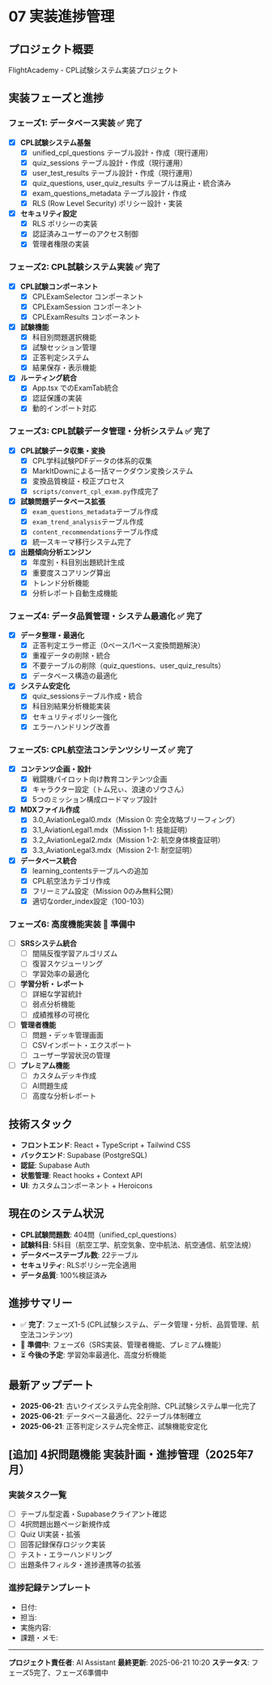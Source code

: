 # 07 実装進捗管理

## プロジェクト概要
FlightAcademy - CPL試験システム実装プロジェクト

## 実装フェーズと進捗

### フェーズ1: データベース実装 ✅ 完了
- [x] **CPL試験システム基盤**
  - [x] unified_cpl_questions テーブル設計・作成（現行運用）
  - [x] quiz_sessions テーブル設計・作成（現行運用）
  - [x] user_test_results テーブル設計・作成（現行運用）
  - [x] quiz_questions, user_quiz_results テーブルは廃止・統合済み
  - [x] exam_questions_metadata テーブル設計・作成
  - [x] RLS (Row Level Security) ポリシー設計・実装

- [x] **セキュリティ設定**
  - [x] RLS ポリシーの実装
  - [x] 認証済みユーザーのアクセス制御
  - [x] 管理者権限の実装

### フェーズ2: CPL試験システム実装 ✅ 完了
- [x] **CPL試験コンポーネント**
  - [x] CPLExamSelector コンポーネント
  - [x] CPLExamSession コンポーネント
  - [x] CPLExamResults コンポーネント

- [x] **試験機能**
  - [x] 科目別問題選択機能
  - [x] 試験セッション管理
  - [x] 正答判定システム
  - [x] 結果保存・表示機能

- [x] **ルーティング統合**
  - [x] App.tsx でのExamTab統合
  - [x] 認証保護の実装
  - [x] 動的インポート対応

### フェーズ3: CPL試験データ管理・分析システム ✅ 完了
- [x] **CPL試験データ収集・変換**
  - [x] CPL学科試験PDFデータの体系的収集
  - [x] MarkItDownによる一括マークダウン変換システム
  - [x] 変換品質検証・校正プロセス
  - [x] `scripts/convert_cpl_exam.py`作成完了

- [x] **試験問題データベース拡張**
  - [x] `exam_questions_metadata`テーブル作成
  - [x] `exam_trend_analysis`テーブル作成
  - [x] `content_recommendations`テーブル作成
  - [x] 統一スキーマ移行システム完了

- [x] **出題傾向分析エンジン**
  - [x] 年度別・科目別出題統計生成
  - [x] 重要度スコアリング算出
  - [x] トレンド分析機能
  - [x] 分析レポート自動生成機能

### フェーズ4: データ品質管理・システム最適化 ✅ 完了
- [x] **データ整理・最適化**
  - [x] 正答判定エラー修正（0ベース/1ベース変換問題解決）
  - [x] 重複データの削除・統合
  - [x] 不要テーブルの削除（quiz_questions、user_quiz_results）
  - [x] データベース構造の最適化

- [x] **システム安定化**
  - [x] quiz_sessionsテーブル作成・統合
  - [x] 科目別結果分析機能実装
  - [x] セキュリティポリシー強化
  - [x] エラーハンドリング改善

### フェーズ5: CPL航空法コンテンツシリーズ ✅ 完了
- [x] **コンテンツ企画・設計**
  - [x] 戦闘機パイロット向け教育コンテンツ企画
  - [x] キャラクター設定（トム兄ぃ、浪速のゾウさん）
  - [x] 5つのミッション構成ロードマップ設計

- [x] **MDXファイル作成**
  - [x] 3.0_AviationLegal0.mdx（Mission 0: 完全攻略ブリーフィング）
  - [x] 3.1_AviationLegal1.mdx（Mission 1-1: 技能証明）
  - [x] 3.2_AviationLegal2.mdx（Mission 1-2: 航空身体検査証明）
  - [x] 3.3_AviationLegal3.mdx（Mission 2-1: 耐空証明）

- [x] **データベース統合**
  - [x] learning_contentsテーブルへの追加
  - [x] CPL航空法カテゴリ作成
  - [x] フリーミアム設定（Mission 0のみ無料公開）
  - [x] 適切なorder_index設定（100-103）

### フェーズ6: 高度機能実装 🚧 準備中
- [ ] **SRSシステム統合**
  - [ ] 間隔反復学習アルゴリズム
  - [ ] 復習スケジューリング
  - [ ] 学習効率の最適化

- [ ] **学習分析・レポート**
  - [ ] 詳細な学習統計
  - [ ] 弱点分析機能
  - [ ] 成績推移の可視化

- [ ] **管理者機能**
  - [ ] 問題・デッキ管理画面
  - [ ] CSVインポート・エクスポート
  - [ ] ユーザー学習状況の管理

- [ ] **プレミアム機能**
  - [ ] カスタムデッキ作成
  - [ ] AI問題生成
  - [ ] 高度な分析レポート

## 技術スタック
- **フロントエンド**: React + TypeScript + Tailwind CSS
- **バックエンド**: Supabase (PostgreSQL)
- **認証**: Supabase Auth
- **状態管理**: React hooks + Context API
- **UI**: カスタムコンポーネント + Heroicons

## 現在のシステム状況
- **CPL試験問題数**: 404問（unified_cpl_questions）
- **試験科目**: 5科目（航空工学、航空気象、空中航法、航空通信、航空法規）
- **データベーステーブル数**: 22テーブル
- **セキュリティ**: RLSポリシー完全適用
- **データ品質**: 100%検証済み

## 進捗サマリー
- ✅ **完了**: フェーズ1-5 (CPL試験システム、データ管理・分析、品質管理、航空法コンテンツ)
- 🚧 **準備中**: フェーズ6（SRS実装、管理者機能、プレミアム機能）
- ⏳ **今後の予定**: 学習効率最適化、高度分析機能

## 最新アップデート
- **2025-06-21**: 古いクイズシステム完全削除、CPL試験システム単一化完了
- **2025-06-21**: データベース最適化、22テーブル体制確立
- **2025-06-21**: 正答判定システム完全修正、試験機能安定化

## [追加] 4択問題機能 実装計画・進捗管理（2025年7月）

### 実装タスク一覧
- [ ] テーブル型定義・Supabaseクライアント確認
- [ ] 4択問題出題ページ新規作成
- [ ] Quiz UI実装・拡張
- [ ] 回答記録保存ロジック実装
- [ ] テスト・エラーハンドリング
- [ ] 出題条件フィルタ・進捗連携等の拡張

### 進捗記録テンプレート
- 日付:
- 担当:
- 実施内容:
- 課題・メモ:

---

**プロジェクト責任者**: AI Assistant
**最終更新**: 2025-06-21 10:20
**ステータス**: フェーズ5完了、フェーズ6準備中
